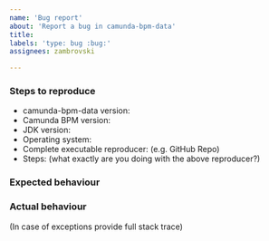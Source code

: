 ```yaml
---
name: 'Bug report'
about: 'Report a bug in camunda-bpm-data'
title:
labels: 'type: bug :bug:'
assignees: zambrovski

---
```


### Steps to reproduce

* camunda-bpm-data version:
* Camunda BPM version:
* JDK version:  
* Operating system:
* Complete executable reproducer: (e.g. GitHub Repo)
* Steps: (what exactly are you doing with the above reproducer?)

### Expected behaviour

### Actual behaviour

(In case of exceptions provide full stack trace)
